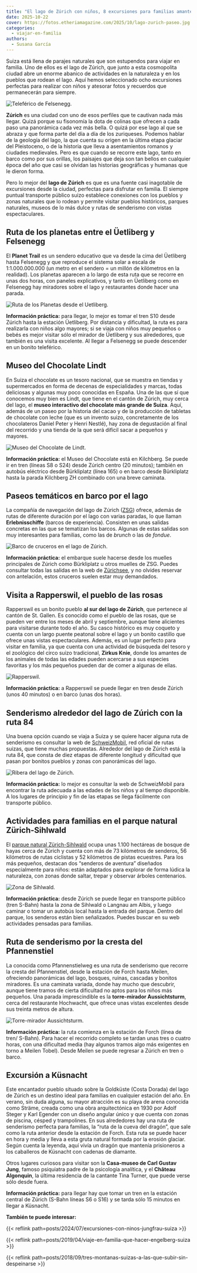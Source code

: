 ```yaml
---
title: "El lago de Zúrich con niños, 8 excursiones para familias amantes de la naturaleza"
date: 2025-10-22
cover: https://fotos.etheriamagazine.com/2025/10/lago-zurich-paseo.jpg
categories: 
  - viajar-en-familia
authors: 
  - Susana García
---
```


Suiza está llena de parajes naturales que son estupendos para viajar en familia. Uno de 
ellos es el lago de Zúrich, que junto a esta cosmopolita ciudad abre un enorme abanico 
de actividades en la naturaleza y en los pueblos que rodean el lago. Aquí hemos 
seleccionado ocho excursiones perfectas para realizar con niños y atesorar fotos y 
recuerdos que permanecerán para siempre. 

![Teleférico de Felsenegg.](https://fotos.etheriamagazine.com/2025/10/lago-zurich-Felseneggbahn.jpg "Teleférico de Felsenegg. © Sebastian Doerk/Zürich Tourismus")

**Zúrich** es una ciudad con uno de esos perfiles que te cautivan nada más llegar. Quizá 
porque su fisonomía la dota de colinas que ofrecen a cada paso una panorámica cada vez 
más bella. O quizá por ese lago al que se abraza y que forma parte del día a día de los 
zuriqueses. Podemos hablar de la geología del lago, la que cuenta su origen en la última 
etapa glaciar del Pleistoceno, o de la historia que lleva a asentamientos romanos y 
ciudades medievales. Pero es que cuando se recorre este lago, tanto en barco como por 
sus orillas, los paisajes que deja son tan bellos en cualquier época del año que casi se 
olvidan las historias geográficas y humanas que le dieron forma. 

Pero lo mejor del **lago de Zúrich** es que es una fuente casi inagotable de excursiones 
desde la ciudad, perfectas para disfrutar en familia. El siempre puntual transporte 
público suizo establece conexiones con los pueblos y zonas naturales que lo rodean y 
permite visitar pueblos históricos, parques naturales, museos de lo más dulce y rutas de 
senderismo con vistas espectaculares. 

## Ruta de los planetas entre el Üetliberg y Felsenegg

El **Planet Trail** es un sendero educativo que va desde la cima del Üetliberg hasta 
Felsenegg y que reproduce el sistema solar a escala de 1:1.000.000.000 (un metro en el 
sendero = un millón de kilómetros en la realidad). Los planetas aparecen a lo largo de 
esta ruta que se recorre en unas dos horas, con paneles explicativos, y tanto en 
Üetliberg como en Felsenegg hay miradores sobre el lago y restaurantes donde hacer una 
parada. 

![Ruta de los Planetas desde el Uetliberg.](https://fotos.etheriamagazine.com/2025/10/zurich-lago-Uetliberg-Planetenweg.jpg "Ruta de los Planetas desde el Uetliberg. © Katharina Lütscher/Zürich Tourismus")

**Información práctica:** para llegar, lo mejor es tomar el tren S10 desde Zúrich hasta 
la estación Üetliberg. Por distancia y dificultad, la ruta es para realizarla con niños 
algo mayores; si se viaja con niños muy pequeños o bebés es mejor visitar sólo el 
mirador de Üetliberg y sus alrededores, que también es una visita excelente. Al llegar a 
Felsenegg se puede descender en un bonito teleférico. 

## Museo del Chocolate Lindt

En Suiza el chocolate es un tesoro nacional, que se muestra en tiendas y supermercados 
en forma de decenas de especialidades y marcas, todas deliciosas y algunas muy poco 
conocidas en España. Una de las que sí que conocemos muy bien es Lindt, que tiene en el 
cantón de Zúrich, muy cerca del lago, el **museo interactivo del chocolate más grande de 
Suiza**. Aquí, además de un paseo por la historia del cacao y de la producción de 
tabletas de chocolate con leche (que es un invento suizo, concretamente de los 
chocolateros Daniel Peter y Henri Nestlé), hay zona de degustación al final del 
recorrido y una tienda de la que será difícil sacar a pequeños y mayores. 

![Museo del Chocolate de Lindt.](https://fotos.etheriamagazine.com/2025/10/lago-zurich-Lindt-Home-of-Chocolate.jpg "Museo del Chocolate de Lindt. © Bianca Stofer/Zürich Tourismus")

**Información práctica:** el Museo del Chocolate está en Kilchberg. Se puede ir en tren 
(líneas S8 o S24) desde Zúrich centro (20 minutos); también en autobús eléctrico desde 
Bürkliplatz (línea 165) o en barco desde Bürkliplatz hasta la parada Kilchberg ZH 
combinado con una breve caminata. 

## Paseos temáticos en barco por el lago

La compañía de navegación del lago de Zúrich 
([ZSG](https://www.zsg.ch/de/erlebnisschiffe/)) ofrece, además de rutas de diferente 
duración por el lago con varias paradas, lo que llaman **Erlebnisschiffe** (barcos de 
experiencia). Consisten en unas salidas concretas en las que se tematizan los barcos. 
Algunas de estas salidas son muy interesantes para familias, como las de _brunch_ o las 
de _fondue_. 

![Barco de cruceros en el lago de Zúrich.](https://fotos.etheriamagazine.com/2025/10/lago-zurich-barco.jpg "Barco de cruceros en el lago de Zúrich. © Nora Brumm/Zürich Tourismus")

**Información práctica:** el embarque suele hacerse desde los muelles principales de 
Zúrich como Bürkliplatz u otros muelles de ZSG. Puedes consultar todas las salidas en la 
web de [Zürichsee](https://www.zsg.ch/de/erlebnisschiffe/), y no olvides reservar con 
antelación, estos cruceros suelen estar muy demandados. 

## Visita a Rapperswil, el pueblo de las rosas

Rapperswil es un bonito pueblo **al sur del lago de Zúrich**, que pertenece al cantón de 
St. Gallen. Es conocido como el pueblo de las rosas, que se pueden ver entre los meses 
de abril y septiembre, aunque tiene alicientes para visitarse durante todo el año. Su 
casco histórico es muy coqueto y cuenta con un largo puente peatonal sobre el lago y un 
bonito castillo que ofrece unas vistas espectaculares. Además, es un lugar perfecto para 
visitar en familia, ya que cuenta con una actividad de búsqueda del tesoro y el 
zoológico del circo suizo tradicional, **Zirkus Knie**, donde los amantes de los 
animales de todas las edades pueden acercarse a sus especies favoritas y los más 
pequeños pueden dar de comer a algunas de ellas. 

![Rapperswil.](https://fotos.etheriamagazine.com/2025/10/lago-zurich-Rapperswil.jpg "Rapperswil. © Tobias Ryser/Zürich Tourismus")

**Información práctica:** a Rapperswil se puede llegar en tren desde Zúrich (unos 40 
minutos) o en barco (unas dos horas). 

## Senderismo alrededor del lago de Zúrich con la ruta 84

Una buena opción cuando se viaja a Suiza y se quiere hacer alguna ruta de senderismo es 
consultar la web de 
[SchweizMobil](https://schweizmobil.ch/en/hiking-in-switzerland/route-84), red oficial 
de rutas suizas, que tiene muchas propuestas. Alrededor del lago de Zúrich está la ruta 
84, que consta de diez etapas de diferente longitud y dificultad que pasan por bonitos 
pueblos y zonas con panorámicas del lago. 

![Ribera del lago de Zúrich.](https://fotos.etheriamagazine.com/2025/10/lago-zurich-paseo.jpg "Ribera del lago de Zúrich. © Christine Benz/Zürich Tourismus")

**Información práctica:** lo mejor es consultar la web de SchweizMobil para encontrar la 
ruta adecuada a las edades de los niños y al tiempo disponible. A los lugares de 
principio y fin de las etapas se llega fácilmente con transporte público. 

## Actividades para familias en el parque natural Zürich-Sihlwald

El [parque natural 
Zürich-Sihlwald](https://www.parks.swiss/en/the-swiss-parks/overview/wildnispark-zuerich-sihlwald) 
ocupa unas 1.100 hectáreas de bosque de hayas cerca de Zúrich y cuenta con más de 73 
kilómetros de senderos, 56 kilómetros de rutas ciclistas y 52 kilómetros de pistas 
ecuestres. Para los más pequeños, destacan dos “senderos de aventura” diseñados 
especialmente para niños: están adaptados para explorar de forma lúdica la naturaleza, 
con zonas donde saltar, trepar y observar árboles centenarios. 

![Zona de Sihlwald.](https://fotos.etheriamagazine.com/2025/10/lago-zurich-Sihlwald-Region.jpg "Zona de Sihlwald. © Sebastian Doerk/Zürich Tourismus")

**Información práctica:** desde Zúrich se puede llegar en transporte público (tren 
S-Bahn) hasta la zona de Sihlwald o Langnau am Albis, y luego caminar o tomar un autobús 
local hasta la entrada del parque. Dentro del parque, los senderos están bien 
señalizados. Puedes buscar en su web actividades pensadas para familias. 

## Ruta de senderismo por la cresta del Pfannenstiel

La conocida como Pfannenstielweg es una ruta de senderismo que recorre la cresta del 
Pfannenstiel, desde la estación de Forch hasta Meilen, ofreciendo panorámicas del lago, 
bosques, ruinas, cascadas y bonitos miradores. Es una caminata variada, donde hay mucho 
que descubrir, aunque tiene tramos de cierta dificultad no aptos para los niños más 
pequeños. Una parada imprescindible es la **torre-mirador Aussichtsturm**, cerca del 
restaurante Hochwacht, que ofrece unas vistas excelentes desde sus treinta metros de 
altura. 

![Torre-mirador Aussichtsturm.](https://fotos.etheriamagazine.com/2025/10/Lago-zurich-Aussichtsturm.jpg "Torre-mirador de Aussichtsturm. ©Nora Brumm Zürich Tourismus")

**Información práctica:** la ruta comienza en la estación de Forch (línea de tren/ 
S-Bahn). Para hacer el recorrido completo se tardan unas tres o cuatro horas, con una 
dificultad media (hay algunos tramos algo más exigentes en torno a Meilen Tobel). Desde 
Meilen se puede regresar a Zúrich en tren o barco. 

## Excursión a Küsnacht

Este encantador pueblo situado sobre la Goldküste (Costa Dorada) del lago de Zúrich es 
un destino ideal para familias en cualquier estación del año. En verano, sin duda 
alguna, su mayor atracción es su playa de arena conocida como Sträme, creada como una 
obra arquitectónica en 1930 por Adolf Steger y Karl Egender con un diseño angular único 
y que cuenta con zonas de piscina, césped y trampolines. En sus alrededores hay una ruta 
de senderismo perfecta para familias, la “ruta de la cueva del dragón”, que sale como la 
ruta anterior desde la estación de Forch. Esta ruta se puede hacer en hora y media y 
lleva a esta gruta natural formada por la erosión glaciar. Según cuenta la leyenda, aquí 
vivía un dragón que mantenía prisioneros a los caballeros de Küsnacht con cadenas de 
diamante. 

Otros lugares curiosos para visitar son la **Casa-museo de Carl Gustav Jung**, famoso 
psiquiatra padre de la psicología analítica, y el **Château Algonquin**, la última 
residencia de la cantante Tina Turner, que puede verse sólo desde fuera. 

**Información práctica:** para llegar hay que tomar un tren en la estación central de 
Zúrich (S-Bahn líneas S6 o S16) y se tarda sólo 15 minutos en llegar a Küsnacht. 

**También te puede interesar:** 

{{< reflink path=posts/2024/07/excursiones-con-ninos-jungfrau-suiza >}} 

{{< reflink path=posts/2019/04/viaje-en-familia-que-hacer-engelberg-suiza >}} 

{{< reflink path=posts/2018/09/tres-montanas-suizas-a-las-que-subir-sin-despeinarse >}}
